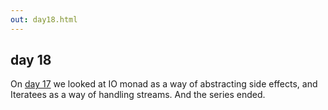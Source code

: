 ```yaml
---
out: day18.html
---
```


  [day17]: http://eed3si9n.com/learning-scalaz-day17

day 18
------

On [day 17][day17] we looked at IO monad as a way of abstracting side effects, and Iteratees as a way of handling streams. And the series ended.
